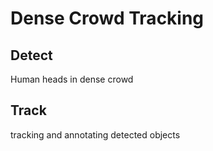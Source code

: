 # Dense Crowd Tracking
## Detect
Human heads in dense crowd
## Track
tracking and annotating detected objects